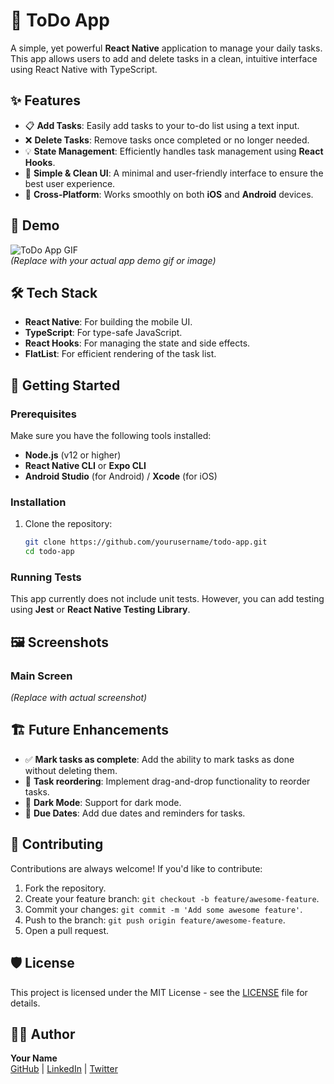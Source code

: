 # 📝 ToDo App

A simple, yet powerful **React Native** application to manage your daily tasks. This app allows users to add and delete tasks in a clean, intuitive interface using React Native with TypeScript.

## ✨ Features

- 📋 **Add Tasks**: Easily add tasks to your to-do list using a text input.
- ❌ **Delete Tasks**: Remove tasks once completed or no longer needed.
- 💡 **State Management**: Efficiently handles task management using **React Hooks**.
- 🎨 **Simple & Clean UI**: A minimal and user-friendly interface to ensure the best user experience.
- 📱 **Cross-Platform**: Works smoothly on both **iOS** and **Android** devices.

## 🚀 Demo

![ToDo App GIF](https://placekitten.com/200/400)  
_(Replace with your actual app demo gif or image)_

## 🛠️ Tech Stack

- **React Native**: For building the mobile UI.
- **TypeScript**: For type-safe JavaScript.
- **React Hooks**: For managing the state and side effects.
- **FlatList**: For efficient rendering of the task list.

## 📲 Getting Started

### Prerequisites

Make sure you have the following tools installed:

- **Node.js** (v12 or higher)
- **React Native CLI** or **Expo CLI**
- **Android Studio** (for Android) / **Xcode** (for iOS)

### Installation

1. Clone the repository:

   ```bash
   git clone https://github.com/yourusername/todo-app.git
   cd todo-app
   ```
### Running Tests

This app currently does not include unit tests. However, you can add testing using **Jest** or **React Native Testing Library**.

## 🖼️ Screenshots

### Main Screen

*(Replace with actual screenshot)*

## 🏗️ Future Enhancements

- ✅ **Mark tasks as complete**: Add the ability to mark tasks as done without deleting them.
- 🔄 **Task reordering**: Implement drag-and-drop functionality to reorder tasks.
- 🌙 **Dark Mode**: Support for dark mode.
- 📅 **Due Dates**: Add due dates and reminders for tasks.

## 🤝 Contributing

Contributions are always welcome! If you'd like to contribute:

1. Fork the repository.
2. Create your feature branch: `git checkout -b feature/awesome-feature`.
3. Commit your changes: `git commit -m 'Add some awesome feature'`.
4. Push to the branch: `git push origin feature/awesome-feature`.
5. Open a pull request.

## 🛡️ License

This project is licensed under the MIT License - see the [LICENSE](LICENSE) file for details.

## 👨‍💻 Author

**Your Name**  
[GitHub](https://github.com/yourusername) | [LinkedIn](https://linkedin.com/in/yourname) | [Twitter](https://twitter.com/yourname)
